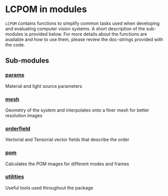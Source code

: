 # LCPOM in modules

`LCPOM` contains functions to simplify common tasks used when developing and evaluating computer vision systems. A short description of the sub-modules is provided below. For more details about the functions are available and how to use them, please review the doc-strings provided with the code.

## Sub-modules

### [params](params)
Material and light source parameters

### [mesh](mesh)
Geometry of the system and interpolates onto a finer mesh for better resolution images

### [orderfield](orderfield)
Vectorial and Tensorial vector fields that describe the order 

### [pom](pom)
Calculates the POM images for different modes and frames

### [utilities](utilities)
Useful tools used throughout the package
